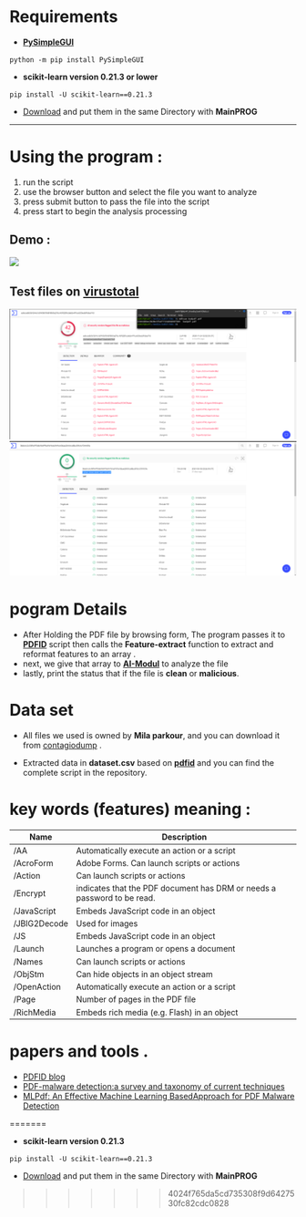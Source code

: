 
# Requirements 

- **[PySimpleGUI](https://github.com/PySimpleGUI)**

```
python -m pip install PySimpleGUI
```

- **scikit-learn version 0.21.3 or lower**

```
pip install -U scikit-learn==0.21.3
```

- [Download](https://github.com/ZW01f/Ai_project_2021/tree/main/important_files) and put them in the same Directory with **MainPROG**

* * *
# Using the  program :

1.  run the script
2.  use the browser button and select the file you want to analyze
3.  press submit button to pass the file into the script
4.  press start to begin the analysis processing

## Demo :
![](demo/demo.gif)
## Test files on [virustotal](https://www.virustotal.com/gui/) 
![](demo/demo_img1.png)
![](demo/demo_img2.png)



# pogram Details

- After Holding the PDF file by browsing form, The program passes it to [**PDFID**](https://github.com/ZW01f/Ai_project_2021/blob/main/important_files/pdfid.py) script then calls the **Feature-extract** function to extract and reformat features to an array .
- next, we give that array to [**AI-Modul**](https://github.com/ZW01f/Ai_project_2021/blob/main/MachineLearningModel/Malicious_Detection.ipynb) to analyze the file
- lastly, print the status that if the file is **clean** or **malicious**.

# Data set

- All files we used is owned by **Mila parkour**, and you can download it from [contagiodump](http://contagiodump.blogspot.com/2013/03/16800-clean-and-11960-malicious-files.html) .
    
- Extracted data in **dataset.csv** based on [**pdfid**](https://www.aldeid.com/wiki/Pdfid) and you can find the complete script in the repository.
    

# key words (features) meaning :

| Name | Description |
| --- | --- |
| /AA | Automatically execute an action or a script |
| /AcroForm | Adobe Forms. Can launch scripts or actions |
| /Action | Can launch scripts or actions |
| /Encrypt | indicates that the PDF document has DRM or needs a password to be read. |
| /JavaScript | Embeds JavaScript code in an object |
| /JBIG2Decode | Used for images |
| /JS | Embeds JavaScript code in an object |
| /Launch | Launches a program or opens a document |
| /Names | Can launch scripts or actions |
| /ObjStm | Can hide objects in an object stream |
| /OpenAction | Automatically execute an action or a script |
| /Page | Number of pages in the PDF file |
| /RichMedia | Embeds rich media (e.g. Flash) in an object |


# papers and tools .

- [PDFID blog](https://blog.didierstevens.com/programs/pdf-tools/)
- [PDF-malware detection:a survey and taxonomy of current techniques](https://core.ac.uk/download/pdf/188824539.pdf)
- [MLPdf: An Effective Machine Learning BasedApproach for PDF Malware Detection](https://arxiv.org/pdf/1808.06991.pdf)




=======
-	**scikit-learn version 0.21.3** 
```
pip install -U scikit-learn==0.21.3
```
- [Download](https://github.com/ZW01f/Ai_project_2021/tree/main/important_files) and put them in the same Directory with **MainPROG** 
>>>>>>> 4024f765da5cd735308f9d6427530fc82cdc0828
